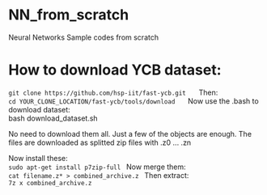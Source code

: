 # NN_from_scratch
Neural Networks Sample codes from scratch

# How to download YCB dataset:  
`git clone https://github.com/hsp-iit/fast-ycb.git  
`
Then:  
`cd YOUR_CLONE_LOCATION/fast-ycb/tools/download  
`
Now use the .bash to download dataset:  
bash download_dataset.sh  

No need to download them all. Just a few of the objects are enough. The files are downloaded as splitted zip files with .z0 ... .zn  

Now install these:  
`sudo apt-get install p7zip-full
`
Now merge them:  
`cat filename.z* > combined_archive.z
`
Then extract:  
`7z x combined_archive.z
`

